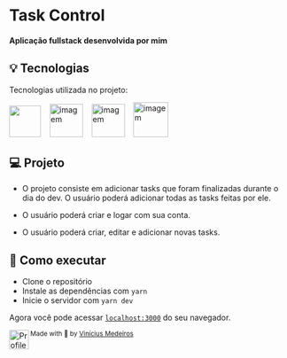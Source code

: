 # Task Control

<p align="center">
  
<h4>
  Aplicação fullstack desenvolvida por mim
</h4>

## 💡 Tecnologias

Tecnologias utilizada no projeto:

<img src="https://camo.githubusercontent.com/92ec9eb7eeab7db4f5919e3205918918c42e6772562afb4112a2909c1aaaa875/68747470733a2f2f6173736574732e76657263656c2e636f6d2f696d6167652f75706c6f61642f76313630373535343338352f7265706f7369746f726965732f6e6578742d6a732f6e6578742d6c6f676f2e706e67" width="57">&nbsp;
&nbsp;
<img src="https://cdn.iconscout.com/icon/free/png-512/typescript-1174965.png" alt="imagem" width="60">&nbsp;
&nbsp; 
<img src="https://avatars.githubusercontent.com/u/54212428?s=280&v=4" alt="imagem" width="60">&nbsp;
&nbsp;
<img src="https://camo.githubusercontent.com/2cd3571ea5b29a8640a44095d09671d9d350746b8c35407781b2508533b6f2c4/68747470733a2f2f7365656b6c6f676f2e636f6d2f696d616765732f522f72656163742d71756572792d6c6f676f2d313334304541344345392d7365656b6c6f676f2e636f6d2e706e67" alt="imagem" width="63">&nbsp;
&nbsp;

## 💻 Projeto

- O projeto consiste em adicionar tasks que foram finalizadas durante o dia do
  dev. O usuário poderá adicionar todas as tasks feitas por ele.

- O usuário poderá criar e logar com sua conta.

- O usuário poderá criar, editar e adicionar novas tasks.

<!-- ## 🔍 Layout

Você pode visualizar a funcionalidade do projeto através do
[link](https://dt-money-ignite-vini.vercel.app/). -->

## 🚀 Como executar

- Clone o repositório
- Instale as dependências com `yarn`
- Inicie o servidor com `yarn dev`

Agora você pode acessar [`localhost:3000`](http://localhost:3000) do seu
navegador.

<div>
  <img align="left" src="https://avatars.githubusercontent.com/u/62653539?v=4" width=35 alt="Profile"/>
  <sub>Made with 💜 by <a href="https://github.com/ovinidev">Vinícius Medeiros</a></sub>
</div>
